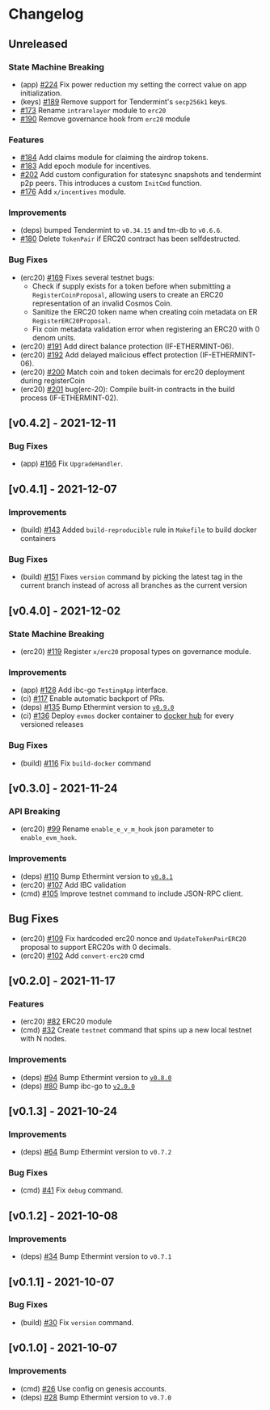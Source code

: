 <!--
Guiding Principles:

Changelogs are for humans, not machines.
There should be an entry for every single version.
The same types of changes should be grouped.
Versions and sections should be linkable.
The latest version comes first.
The release date of each version is displayed.
Mention whether you follow Semantic Versioning.

Usage:

Change log entries are to be added to the Unreleased section under the
appropriate stanza (see below). Each entry should ideally include a tag and
the Github issue reference in the following format:

* (<tag>) \#<issue-number> message

The issue numbers will later be link-ified during the release process so you do
not have to worry about including a link manually, but you can if you wish.

Types of changes (Stanzas):

"Features" for new features.
"Improvements" for changes in existing functionality.
"Deprecated" for soon-to-be removed features.
"Bug Fixes" for any bug fixes.
"Client Breaking" for breaking CLI commands and REST routes used by end-users.
"API Breaking" for breaking exported APIs used by developers building on SDK.
"State Machine Breaking" for any changes that result in a different AppState given same genesisState and txList.

Ref: https://keepachangelog.com/en/1.0.0/
-->

# Changelog

## Unreleased

### State Machine Breaking

- (app) [\#224](https://github.com/berachain/core/pull/224) Fix power reduction my setting the correct value on app initialization.
- (keys) [\#189](https://github.com/berachain/core/pull/189) Remove support for Tendermint's `secp256k1` keys.
- [\#173](https://github.com/berachain/core/pull/173) Rename `intrarelayer` module to `erc20`
- [\#190](https://github.com/berachain/core/pull/190) Remove governance hook from `erc20` module

### Features

- [\#184](https://github.com/berachain/core/pull/184) Add claims module for claiming the airdrop tokens.
- [\#183](https://github.com/berachain/core/pull/183) Add epoch module for incentives.
- [\#202](https://github.com/berachain/core/pull/202) Add custom configuration for statesync snapshots and tendermint p2p peers. This introduces a custom `InitCmd` function.
- [\#176](https://github.com/berachain/core/pull/176) Add `x/incentives` module.

### Improvements

- (deps) bumped Tendermint to `v0.34.15` and tm-db to `v0.6.6`.
- [\#180](https://github.com/berachain/core/pull/180) Delete `TokenPair` if ERC20 contract has been selfdestructed.

### Bug Fixes

- (erc20) [\#169](https://github.com/berachain/core/pull/169) Fixes several testnet bugs:
  - Check if supply exists for a token before when submitting a `RegisterCoinProposal`, allowing users to create an ERC20 representation of an invalid Cosmos Coin.
  - Sanitize the ERC20 token name when creating coin metadata on ER `RegisterERC20Proposal`.
  - Fix coin metadata validation error when registering an ERC20 with 0 denom units.
- (erc20) [\#191](https://github.com/berachain/core/pull/191) Add direct balance protection (IF-ETHERMINT-06).
- (erc20) [\#192](https://github.com/berachain/core/pull/192) Add delayed malicious effect protection (IF-ETHERMINT-06).
- (erc20) [\#200](https://github.com/berachain/core/pull/200) Match coin and token decimals for erc20 deployment during registerCoin
- (erc20) [\#201](https://github.com/berachain/core/pull/201) bug(erc-20): Compile built-in contracts in the build process (IF-ETHERMINT-02).

## [v0.4.2] - 2021-12-11

### Bug Fixes

- (app) [\#166](https://github.com/berachain/core/pull/166) Fix `UpgradeHandler`.

## [v0.4.1] - 2021-12-07

### Improvements

- (build) [\#143](https://github.com/berachain/core/pull/143) Added `build-reproducible` rule in `Makefile` to build docker containers

### Bug Fixes

- (build) [\#151](https://github.com/berachain/core/pull/151) Fixes `version` command by picking the latest tag in the current branch instead of across all branches as the current version

## [v0.4.0] - 2021-12-02

### State Machine Breaking

- (erc20) [\#119](https://github.com/berachain/core/issues/119) Register `x/erc20` proposal types on governance module.

### Improvements

- (app) [\#128](https://github.com/berachain/core/pull/128) Add ibc-go `TestingApp` interface.
- (ci) [\#117](https://github.com/berachain/core/pull/117) Enable automatic backport of PRs.
- (deps) [\#135](https://github.com/berachain/core/pull/135) Bump Ethermint version to [`v0.9.0`](https://github.com/tharsis/ethermint/releases/tag/v0.9.0)
- (ci) [\#136](https://github.com/berachain/core/pull/136) Deploy `evmos` docker container to [docker hub](https://hub.docker.com/u/tharsishq) for every versioned releases

### Bug Fixes

- (build) [\#116](https://github.com/berachain/core/pull/116) Fix `build-docker` command

## [v0.3.0] - 2021-11-24

### API Breaking

- (erc20) [\#99](https://github.com/berachain/core/pull/99) Rename `enable_e_v_m_hook` json parameter to `enable_evm_hook`.

### Improvements

- (deps) [\#110](https://github.com/berachain/core/pull/110) Bump Ethermint version to [`v0.8.1`](https://github.com/tharsis/ethermint/releases/tag/v0.8.1)
- (erc20) [\#107](https://github.com/berachain/core/pull/107) Add IBC validation
- (cmd) [\#105](https://github.com/berachain/core/pull/105) Improve testnet command to include JSON-RPC client.

## Bug Fixes

- (erc20) [\#109](https://github.com/berachain/core/pull/109) Fix hardcoded erc20 nonce and `UpdateTokenPairERC20` proposal to support ERC20s with 0 decimals.
- (erc20) [\#102](https://github.com/berachain/core/pull/102) Add `convert-erc20` cmd

## [v0.2.0] - 2021-11-17

### Features

- (erc20) [\#82](https://github.com/berachain/core/pull/82) ERC20 module
- (cmd) [\#32](https://github.com/berachain/core/pull/32) Create `testnet` command that spins up a new local testnet with N nodes.

### Improvements

- (deps) [\#94](https://github.com/berachain/core/pull/94) Bump Ethermint version to [`v0.8.0`](https://github.com/tharsis/ethermint/releases/tag/v0.8.0)
- (deps) [\#80](https://github.com/berachain/core/pull/80) Bump ibc-go to [`v2.0.0`](https://github.com/cosmos/ibc-go/releases/tag/v2.0.0)

## [v0.1.3] - 2021-10-24

### Improvements

- (deps) [\#64](https://github.com/berachain/core/pull/64) Bump Ethermint version to `v0.7.2`

### Bug Fixes

- (cmd) [\#41](https://github.com/berachain/core/pull/41) Fix `debug` command.

## [v0.1.2] - 2021-10-08

### Improvements

- (deps) [\#34](https://github.com/berachain/core/pull/34) Bump Ethermint version to `v0.7.1`

## [v0.1.1] - 2021-10-07

### Bug Fixes

- (build) [\#30](https://github.com/berachain/core/pull/30) Fix `version` command.

## [v0.1.0] - 2021-10-07

### Improvements

- (cmd) [\#26](https://github.com/berachain/core/pull/26) Use config on genesis accounts.
- (deps) [\#28](https://github.com/berachain/core/pull/28) Bump Ethermint version to `v0.7.0`
